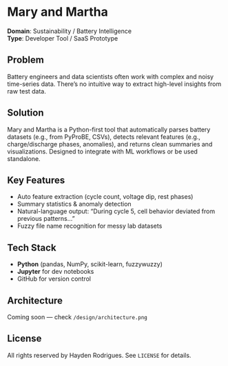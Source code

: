 # Mary and Martha

**Domain**: Sustainability / Battery Intelligence  
**Type**: Developer Tool / SaaS Prototype  

## Problem
Battery engineers and data scientists often work with complex and noisy time-series data. There’s no intuitive way to extract high-level insights from raw test data.

## Solution
Mary and Martha is a Python-first tool that automatically parses battery datasets (e.g., from PyProBE, CSVs), detects relevant features (e.g., charge/discharge phases, anomalies), and returns clean summaries and visualizations. Designed to integrate with ML workflows or be used standalone.

## Key Features
- Auto feature extraction (cycle count, voltage dip, rest phases)
- Summary statistics & anomaly detection
- Natural-language output: “During cycle 5, cell behavior deviated from previous patterns…”
- Fuzzy file name recognition for messy lab datasets

## Tech Stack
- **Python** (pandas, NumPy, scikit-learn, fuzzywuzzy)
- **Jupyter** for dev notebooks
- GitHub for version control

## Architecture
Coming soon — check `/design/architecture.png`

##  License
All rights reserved by Hayden Rodrigues. See `LICENSE` for details.
